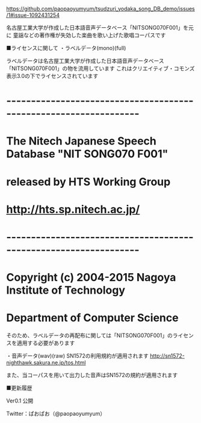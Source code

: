 https://github.com/paopaoyumyum/tsudzuri_yodaka_song_DB_demo/issues/1#issue-1092431254

名古屋工業大学が作成した日本語音声データベース「NITSONG070F001」を元に
童謡などの著作権が失効した楽曲を歌い上げた歌唱コーパスです

■ライセンスに関して
・ラベルデータ(mono)(full)

ラベルデータは名古屋工業大学が作成した日本語音声データベース「NITSONG070F001」の物を流用しています
これはクリエイティブ・コモンズ表示3.0の下でライセンスされています
# ----------------------------------------------------------------- #
#           The Nitech Japanese Speech Database "NIT SONG070 F001"  #
#           released by HTS Working Group                           #
#           http://hts.sp.nitech.ac.jp/                             #
# ----------------------------------------------------------------- #
#  Copyright (c) 2004-2015  Nagoya Institute of Technology          #
#                           Department of Computer Science          #

そのため、ラベルデータの再配布に関しては「NITSONG070F001」のライセンスを適用する必要があります

・音声データ(wav)(raw)
SN1572の利用規約が適用されます
http://sn1572-nighthawk.sakura.ne.jp/tos.html

また、当コーパスを用いて出力した音声はSN1572の規約が適用されます

■更新履歴

 Ver0.1 公開

Twitter：ぱおぱお（@paopaoyumyum）
